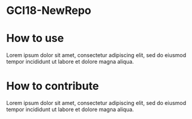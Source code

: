 # GCI18-NewRepo

# How to use
Lorem ipsum dolor sit amet, consectetur adipiscing elit, sed do eiusmod tempor incididunt ut labore et dolore magna aliqua.

# How to contribute
Lorem ipsum dolor sit amet, consectetur adipiscing elit, sed do eiusmod tempor incididunt ut labore et dolore magna aliqua.
